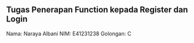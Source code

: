 ## Tugas Penerapan Function kepada Register dan Login
Nama: Naraya Albani
NIM: E41231238
Golongan: C
